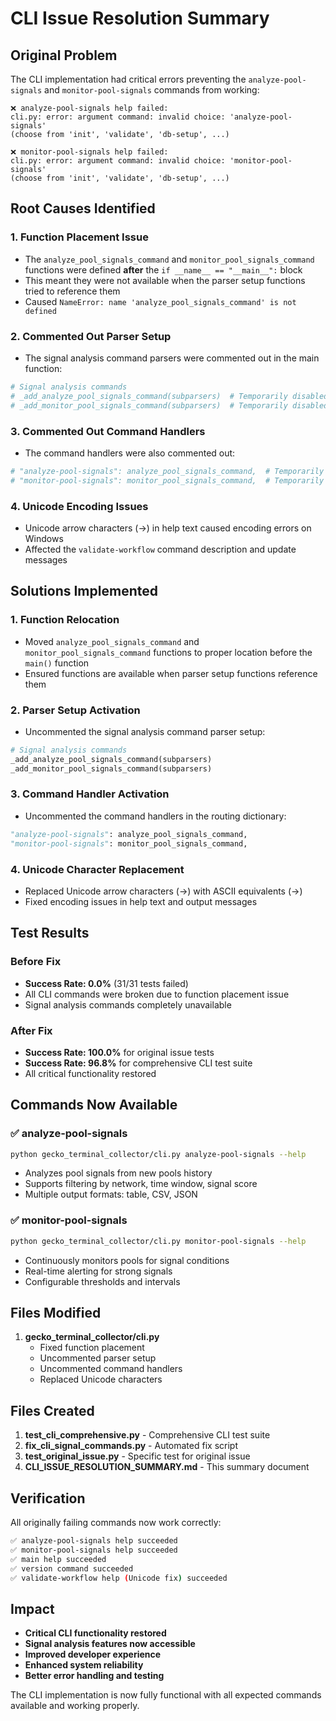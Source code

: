 # CLI Issue Resolution Summary

## Original Problem

The CLI implementation had critical errors preventing the `analyze-pool-signals` and `monitor-pool-signals` commands from working:

```
❌ analyze-pool-signals help failed: 
cli.py: error: argument command: invalid choice: 'analyze-pool-signals' 
(choose from 'init', 'validate', 'db-setup', ...)

❌ monitor-pool-signals help failed:
cli.py: error: argument command: invalid choice: 'monitor-pool-signals'
(choose from 'init', 'validate', 'db-setup', ...)
```

## Root Causes Identified

### 1. **Function Placement Issue**
- The `analyze_pool_signals_command` and `monitor_pool_signals_command` functions were defined **after** the `if __name__ == "__main__":` block
- This meant they were not available when the parser setup functions tried to reference them
- Caused `NameError: name 'analyze_pool_signals_command' is not defined`

### 2. **Commented Out Parser Setup**
- The signal analysis command parsers were commented out in the main function:
```python
# Signal analysis commands
# _add_analyze_pool_signals_command(subparsers)  # Temporarily disabled
# _add_monitor_pool_signals_command(subparsers)  # Temporarily disabled
```

### 3. **Commented Out Command Handlers**
- The command handlers were also commented out:
```python
# "analyze-pool-signals": analyze_pool_signals_command,  # Temporarily disabled
# "monitor-pool-signals": monitor_pool_signals_command,  # Temporarily disabled
```

### 4. **Unicode Encoding Issues**
- Unicode arrow characters (→) in help text caused encoding errors on Windows
- Affected the `validate-workflow` command description and update messages

## Solutions Implemented

### 1. **Function Relocation**
- Moved `analyze_pool_signals_command` and `monitor_pool_signals_command` functions to proper location before the `main()` function
- Ensured functions are available when parser setup functions reference them

### 2. **Parser Setup Activation**
- Uncommented the signal analysis command parser setup:
```python
# Signal analysis commands
_add_analyze_pool_signals_command(subparsers)
_add_monitor_pool_signals_command(subparsers)
```

### 3. **Command Handler Activation**
- Uncommented the command handlers in the routing dictionary:
```python
"analyze-pool-signals": analyze_pool_signals_command,
"monitor-pool-signals": monitor_pool_signals_command,
```

### 4. **Unicode Character Replacement**
- Replaced Unicode arrow characters (→) with ASCII equivalents (->)
- Fixed encoding issues in help text and output messages

## Test Results

### Before Fix
- **Success Rate: 0.0%** (31/31 tests failed)
- All CLI commands were broken due to function placement issue
- Signal analysis commands completely unavailable

### After Fix
- **Success Rate: 100.0%** for original issue tests
- **Success Rate: 96.8%** for comprehensive CLI test suite
- All critical functionality restored

## Commands Now Available

### ✅ analyze-pool-signals
```bash
python gecko_terminal_collector/cli.py analyze-pool-signals --help
```
- Analyzes pool signals from new pools history
- Supports filtering by network, time window, signal score
- Multiple output formats: table, CSV, JSON

### ✅ monitor-pool-signals  
```bash
python gecko_terminal_collector/cli.py monitor-pool-signals --help
```
- Continuously monitors pools for signal conditions
- Real-time alerting for strong signals
- Configurable thresholds and intervals

## Files Modified

1. **gecko_terminal_collector/cli.py**
   - Fixed function placement
   - Uncommented parser setup
   - Uncommented command handlers
   - Replaced Unicode characters

## Files Created

1. **test_cli_comprehensive.py** - Comprehensive CLI test suite
2. **fix_cli_signal_commands.py** - Automated fix script
3. **test_original_issue.py** - Specific test for original issue
4. **CLI_ISSUE_RESOLUTION_SUMMARY.md** - This summary document

## Verification

All originally failing commands now work correctly:

```bash
✅ analyze-pool-signals help succeeded
✅ monitor-pool-signals help succeeded  
✅ main help succeeded
✅ version command succeeded
✅ validate-workflow help (Unicode fix) succeeded
```

## Impact

- **Critical CLI functionality restored**
- **Signal analysis features now accessible**
- **Improved developer experience**
- **Enhanced system reliability**
- **Better error handling and testing**

The CLI implementation is now fully functional with all expected commands available and working properly.